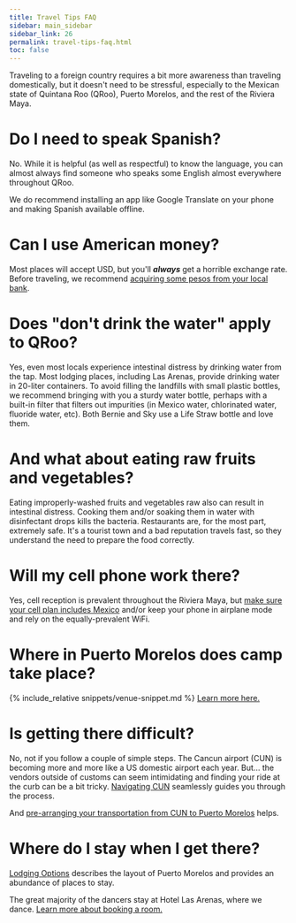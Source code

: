 ```yaml
---
title: Travel Tips FAQ
sidebar: main_sidebar
sidebar_link: 26
permalink: travel-tips-faq.html
toc: false
---
```


Traveling to a foreign country requires a bit more awareness than traveling domestically, but it doesn't need to be stressful, especially to the Mexican state of Quintana Roo (QRoo), Puerto Morelos, and the rest of the Riviera Maya.

# Do I need to speak Spanish?

No. While it is helpful (as well as respectful) to know the language, you can almost always find someone who speaks some English almost everywhere throughout QRoo.

We do recommend installing an app like Google Translate on your phone and making Spanish available offline.

# Can I use American money?

Most places will accept USD, but you'll ***always*** get a horrible exchange rate. Before traveling, we recommend [acquiring some pesos from your local bank](acquiring-pesos.md).

# Does "don't drink the water" apply to QRoo?

Yes, even most locals experience intestinal distress by drinking water from the tap. Most lodging places, including Las Arenas, provide drinking water in 20-liter containers. To avoid filling the landfills with small plastic bottles, we recommend bringing with you a sturdy water bottle, perhaps with a built-in filter that filters out impurities (in Mexico water, chlorinated water, fluoride water, etc). Both Bernie and Sky use a Life Straw bottle and love them. 

# And what about eating raw fruits and vegetables?

Eating improperly-washed fruits and vegetables raw also can result in intestinal distress. Cooking them and/or soaking them in water with disinfectant drops kills the bacteria. Restaurants are, for the most part, extremely safe. It's a tourist town and a bad reputation travels fast, so they understand the need to prepare the food correctly.

# Will my cell phone work there?

Yes, cell reception is prevalent throughout the Riviera Maya, but [make sure your cell plan includes Mexico](./cell-phones.md) and/or keep your phone in airplane mode and rely on the equally-prevalent WiFi.

# Where in Puerto Morelos does camp take place?

{% include_relative snippets/venue-snippet.md %}
[Learn more here.](venue.md)

# Is getting there difficult?

No, not if you follow a couple of simple steps. The Cancun airport (CUN) is becoming more and more like a US domestic airport each year. But... the vendors outside of customs can seem intimidating and finding your ride at the curb can be a bit tricky. [Navigating CUN](./navigating-cun.md) seamlessly guides you through the process. 

And [pre-arranging your transportation from CUN to Puerto Morelos](from-cun-to-pm.md) helps.

# Where do I stay when I get there?

[Lodging Options](./lodging-options.md) describes the layout of Puerto Morelos and provides an abundance of places to stay.

The great majority of the dancers stay at Hotel Las Arenas, where we dance. [Learn more about booking a room.](booking-las-arenas.md)